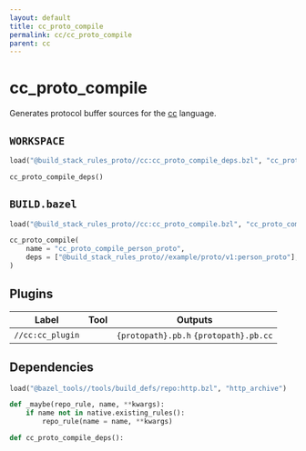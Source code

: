 ```yaml
---
layout: default
title: cc_proto_compile
permalink: cc/cc_proto_compile
parent: cc
---
```


# cc_proto_compile

Generates protocol buffer sources for the [cc](/cc) language.

## `WORKSPACE`

```python
load("@build_stack_rules_proto//cc:cc_proto_compile_deps.bzl", "cc_proto_compile_deps")

cc_proto_compile_deps()
```

## `BUILD.bazel`

```python
load("@build_stack_rules_proto//cc:cc_proto_compile.bzl", "cc_proto_compile")

cc_proto_compile(
    name = "cc_proto_compile_person_proto",
    deps = ["@build_stack_rules_proto//example/proto/v1:person_proto"],
)
```

## Plugins

| Label | Tool | Outputs |
| ---- | ---- | ------- |
| `//cc:cc_plugin` |  |  `{protopath}.pb.h` `{protopath}.pb.cc` |


## Dependencies

```python
load("@bazel_tools//tools/build_defs/repo:http.bzl", "http_archive")

def _maybe(repo_rule, name, **kwargs):
    if name not in native.existing_rules():
        repo_rule(name = name, **kwargs)

def cc_proto_compile_deps():


```